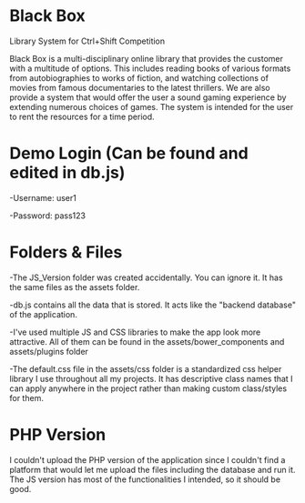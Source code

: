 # Black Box
Library System for Ctrl+Shift Competition

Black Box is a multi-disciplinary online library that provides the customer with a multitude of options. This includes reading books of various formats from autobiographies to works of fiction, and watching collections of movies from famous documentaries  to the latest thrillers. We are also provide a system that would offer the user a sound gaming experience by extending numerous choices of games. The system is intended for the user to rent the resources for a time period.

# Demo Login (Can be found and edited in db.js)
-Username: user1

-Password: pass123

# Folders & Files
-The JS_Version folder was created accidentally. You can ignore it. It has the same files as the assets folder.

-db.js contains all the data that is stored. It acts like the "backend database" of the application.

-I've used multiple JS and CSS libraries to make the app look more attractive. All of them can be found in the assets/bower_components and assets/plugins folder

-The default.css file in the assets/css folder is a standardized css helper library I use throughout all my projects. It has descriptive class names that I can apply anywhere in the project rather than making custom class/styles for them.

# PHP Version
I couldn't upload the PHP version of the application since I couldn't find a platform that would let me upload the files including the database and run it. The JS version has most of the functionalities I intended, so it should be good.
